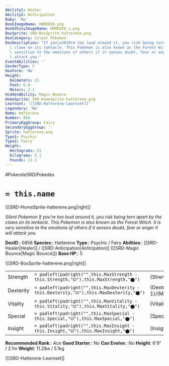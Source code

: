```yaml
---
Ability1: Healer
Ability2: Anticipation
Baby: 'No'
BookImageName: HOME858.png
BookShinyImageName: HOME858_s.png
BoxSprite: SRD-BoxSprite-hatterene.png
DexCategory: Silent Pokemon
DexDescription: "If you\u2019re too loud around it, you risk being torn apart by the\
  \ claws on its tentacle. This Pokemon is also known as the Forest Witch. It is very\
  \ sensitive to the emotions of others if it senses doubt, fear or anger it will\
  \ attack you."
EventAbilities: ''
GenderType: F
HasForm: 'No'
Height:
  Deimeters: 21
  Feet: 6.9
  Meters: 2.1
HiddenAbility: Magic Bounce
HomeSprite: SRD-HomeSprite-hatterene.png
Learnset: '[[SRD-Hatterene-Learnset]]'
Legendary: 'No'
Name: Hatterene
Number: 858
PrimaryEggGroup: Fairy
SecondaryEggGroup: ''
Sprite: hatterene.png
Type1: Psychic
Type2: Fairy
Weight:
  Hectograms: 51
  Kilograms: 5.1
  Pounds: 11.2
---
```


#PokeroleSRD/Pokedex

# `= this.name`

![[SRD-HomeSprite-hatterene.png|right]]

*Silent Pokemon*
*If you’re too loud around it, you risk being torn apart by the claws on its tentacle. This Pokemon is also known as the Forest Witch. It is very sensitive to the emotions of others if it senses doubt, fear or anger it will attack you.*

**DexID**:: 0858
**Species**:: Hatterene
**Type**:: Psychic / Fairy
**Abilities**:: [[SRD-Healer|Healer]] / [[SRD-Anticipation|Anticipation]] ([[SRD-Magic Bounce|Magic Bounce]])
**Base HP**:: 5

![[SRD-BoxSprite-hatterene.png|right]]

|           |                                                                                        |                                          |
| --------- | -------------------------------------------------------------------------------------- | ---------------------------------------- |
| Strength  | `= padleft(padright("",this.MaxStrength - this.Strength,"⭘"),this.MaxStrength,"⬤")`    | (Strength::2)/(MaxStrength::5)   |
| Dexterity | `= padleft(padright("",this.MaxDexterity - this.Dexterity,"⭘"),this.MaxDexterity,"⬤")` | (Dexterity:: 1)/(MaxDexterity::3) |
| Vitality  | `= padleft(padright("",this.MaxVitality - this.Vitality,"⭘"),this.MaxVitality,"⬤")`    | (Vitality::3)/(MaxVitality::6)   |
| Special   | `= padleft(padright("",this.MaxSpecial - this.Special,"⭘"),this.MaxSpecial,"⬤")`       | (Special::3)/(MaxSpecial::7)     |
| Insight   | `= padleft(padright("",this.MaxInsight - this.Insight,"⭘"),this.MaxInsight,"⬤")`       | (Insight::3)/(MaxInsight::6)     |

**Recommended Rank**:: Ace
**Good Starter**:: No
**Can Evolve**:: No
**Height**: 6'9" / 2.1m
**Weight**: 11.2lbs / 5.1kg

![[SRD-Hatterene-Learnset]]